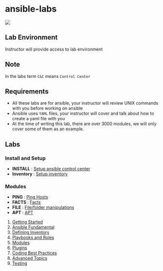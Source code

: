 # ansible-labs

![](https://upload.wikimedia.org/wikipedia/commons/thumb/2/24/Ansible_logo.svg/200px-Ansible_logo.svg.png)

## Lab Environment

Instructor will provide access to lab environment

## Note

In the labs term `C&C` means `Control Center`

## Requirements

- All these labs are for ansible, your instructor will review UNIX commands with you before working on ansible
- Ansible uses `YAML` files, your instructor will cover and talk about how to create a yaml file with you
- At the time of writing this lab, there are over 3000 modules, we will only cover some of them as an example.

## Labs

### Install and Setup

* __INSTALL__ : [Setup ansible control center](setup/Install-Ansible.md)
* __Inventory__ : [Setup inventory](setup/Configure-Inventory.md)

### Modules

* __PING__ : [Ping Hosts](modules/Module-Ping.md)
* __FACTS__ : [Facts](modules/Module-Facts.md)
* __FILE__ : [File/folder manipulations](modules/Module-Facts.md)
* __APT__ : [APT ](modules/Module-apt.md)

1. [Getting Started](1-getting-started.md)
2. [Ansible Fundamental](2-ansible-fundamentals.md)
3. [Defining Inventory](3-defining-inventory.md)
4. [Playbooks and Roles](4-playbooks-and-roles.md)
5. [Modules](5-modules.md)
6. [Plugins](6-plugins.md)
7. [Coding Best Practices](7-coding-best-practices.md)
8. [Advanced Topics](8-advanced-topics.md)
9. [Testing](9-testing.md)
